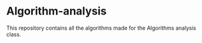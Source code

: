 # Algorithm-analysis
This repository contains all the algorithms made for the Algorithms analysis class.
